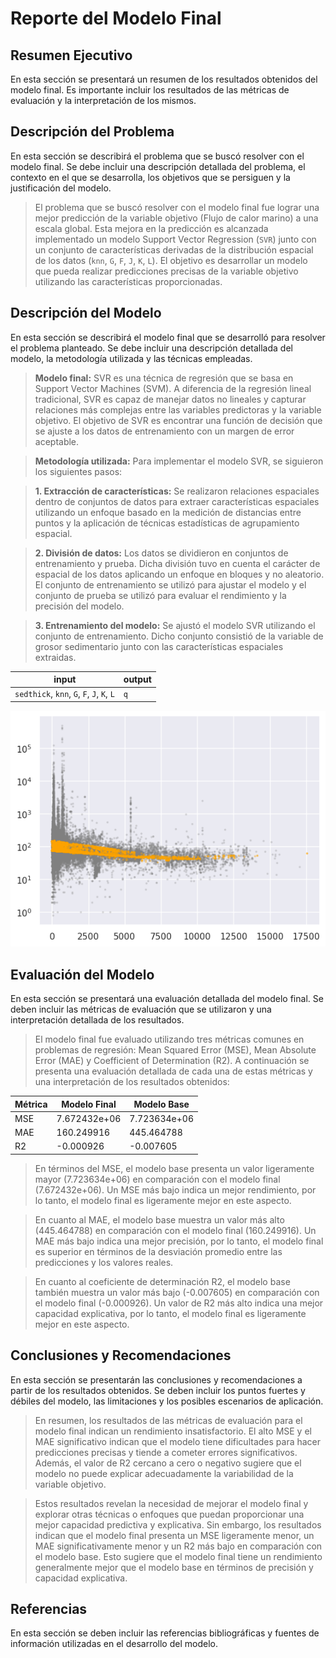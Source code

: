 # Reporte del Modelo Final

## Resumen Ejecutivo

En esta sección se presentará un resumen de los resultados obtenidos del modelo final. Es importante incluir los resultados de las métricas de evaluación y la interpretación de los mismos.

## Descripción del Problema

En esta sección se describirá el problema que se buscó resolver con el modelo final. Se debe incluir una descripción detallada del problema, el contexto en el que se desarrolla, los objetivos que se persiguen y la justificación del modelo.

> El problema que se buscó resolver con el modelo final fue lograr una mejor predicción de la variable objetivo (Flujo de calor marino) a una escala global. Esta mejora en la predicción es alcanzada implementado un modelo Support Vector Regression (`SVR`) junto con un conjunto de características derivadas de la distribución espacial de los datos (`knn`, `G`, `F`, `J`, `K`, `L`). El objetivo es desarrollar un modelo que pueda realizar predicciones precisas de la variable objetivo utilizando las características proporcionadas.

## Descripción del Modelo

En esta sección se describirá el modelo final que se desarrolló para resolver el problema planteado. Se debe incluir una descripción detallada del modelo, la metodología utilizada y las técnicas empleadas.

> **Modelo final:** SVR es una técnica de regresión que se basa en Support Vector Machines (SVM). A diferencia de la regresión lineal tradicional, SVR es capaz de manejar datos no lineales y capturar relaciones más complejas entre las variables predictoras y la variable objetivo. El objetivo de SVR es encontrar una función de decisión que se ajuste a los datos de entrenamiento con un margen de error aceptable.

> **Metodología utilizada:** Para implementar el modelo SVR, se siguieron los siguientes pasos:

> **1. Extracción de características:** Se realizaron relaciones espaciales dentro de conjuntos de datos para extraer características espaciales utilizando un enfoque basado en la medición de distancias entre puntos y la aplicación de técnicas estadísticas de agrupamiento espacial.

> **2. División de datos:** Los datos se dividieron en conjuntos de entrenamiento y prueba. Dicha división tuvo en cuenta el carácter de espacial de los datos aplicando un enfoque en bloques y no aleatorio. El conjunto de entrenamiento se utilizó para ajustar el modelo y el conjunto de prueba se utilizó para evaluar el rendimiento y la precisión del modelo.

> **3. Entrenamiento del modelo:** Se ajustó el modelo SVR utilizando el conjunto de entrenamiento. Dicho conjunto consistió de la variable de grosor sedimentario junto con las características espaciales extraidas.

| input | output |
| -------- | -------- |
| `sedthick`, `knn`, `G`, `F`, `J`, `K`, `L` | `q`  |

![baseline](images/SVR.png)

## Evaluación del Modelo

En esta sección se presentará una evaluación detallada del modelo final. Se deben incluir las métricas de evaluación que se utilizaron y una interpretación detallada de los resultados.

> El modelo final fue evaluado utilizando tres métricas comunes en problemas de regresión: Mean Squared Error (MSE), Mean Absolute Error (MAE) y Coefficient of Determination (R2). A continuación se presenta una evaluación detallada de cada una de estas métricas y una interpretación de los resultados obtenidos:

|Métrica|Modelo Final|Modelo Base|
|---|---|---|
|MSE|7.672432e+06|7.723634e+06|
|MAE|160.249916|445.464788|
|R2|-0.000926|-0.007605|

> En términos del MSE, el modelo base presenta un valor ligeramente mayor (7.723634e+06) en comparación con el modelo final (7.672432e+06). Un MSE más bajo indica un mejor rendimiento, por lo tanto, el modelo final es ligeramente mejor en este aspecto.

> En cuanto al MAE, el modelo base muestra un valor más alto (445.464788) en comparación con el modelo final (160.249916). Un MAE más bajo indica una mejor precisión, por lo tanto, el modelo final es superior en términos de la desviación promedio entre las predicciones y los valores reales.

> En cuanto al coeficiente de determinación R2, el modelo base también muestra un valor más bajo (-0.007605) en comparación con el modelo final (-0.000926). Un valor de R2 más alto indica una mejor capacidad explicativa, por lo tanto, el modelo final es ligeramente mejor en este aspecto.

## Conclusiones y Recomendaciones

En esta sección se presentarán las conclusiones y recomendaciones a partir de los resultados obtenidos. Se deben incluir los puntos fuertes y débiles del modelo, las limitaciones y los posibles escenarios de aplicación.

> En resumen, los resultados de las métricas de evaluación para el modelo final indican un rendimiento insatisfactorio. El alto MSE y el MAE significativo indican que el modelo tiene dificultades para hacer predicciones precisas y tiende a cometer errores significativos. Además, el valor de R2 cercano a cero o negativo sugiere que el modelo no puede explicar adecuadamente la variabilidad de la variable objetivo.

> Estos resultados revelan la necesidad de mejorar el modelo final y explorar otras técnicas o enfoques que puedan proporcionar una mejor capacidad predictiva y explicativa. Sin embargo, los resultados indican que el modelo final presenta un MSE ligeramente menor, un MAE significativamente menor y un R2 más bajo en comparación con el modelo base. Esto sugiere que el modelo final tiene un rendimiento generalmente mejor que el modelo base en términos de precisión y capacidad explicativa.

## Referencias

En esta sección se deben incluir las referencias bibliográficas y fuentes de información utilizadas en el desarrollo del modelo.
